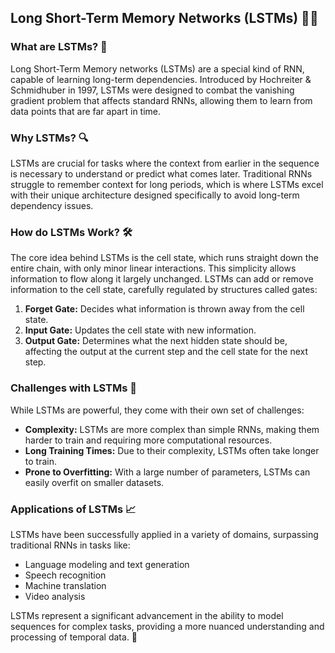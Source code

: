 ## Long Short-Term Memory Networks (LSTMs) 🧠✨

### What are LSTMs? 🤔

Long Short-Term Memory networks (LSTMs) are a special kind of RNN, capable of learning long-term dependencies. Introduced by Hochreiter & Schmidhuber in 1997, LSTMs were designed to combat the vanishing gradient problem that affects standard RNNs, allowing them to learn from data points that are far apart in time.

### Why LSTMs? 🔍

LSTMs are crucial for tasks where the context from earlier in the sequence is necessary to understand or predict what comes later. Traditional RNNs struggle to remember context for long periods, which is where LSTMs excel with their unique architecture designed specifically to avoid long-term dependency issues.

### How do LSTMs Work? 🛠️

The core idea behind LSTMs is the cell state, which runs straight down the entire chain, with only minor linear interactions. This simplicity allows information to flow along it largely unchanged. LSTMs can add or remove information to the cell state, carefully regulated by structures called gates:

1. **Forget Gate:** Decides what information is thrown away from the cell state.
2. **Input Gate:** Updates the cell state with new information.
3. **Output Gate:** Determines what the next hidden state should be, affecting the output at the current step and the cell state for the next step.

### Challenges with LSTMs 🚧

While LSTMs are powerful, they come with their own set of challenges:
- **Complexity:** LSTMs are more complex than simple RNNs, making them harder to train and requiring more computational resources.
- **Long Training Times:** Due to their complexity, LSTMs often take longer to train.
- **Prone to Overfitting:** With a large number of parameters, LSTMs can easily overfit on smaller datasets.

### Applications of LSTMs 📈

LSTMs have been successfully applied in a variety of domains, surpassing traditional RNNs in tasks like:

- Language modeling and text generation
- Speech recognition
- Machine translation
- Video analysis

LSTMs represent a significant advancement in the ability to model sequences for complex tasks, providing a more nuanced understanding and processing of temporal data. 🚀
